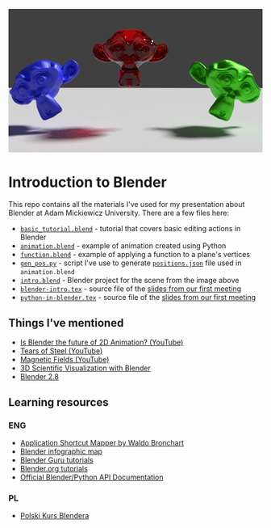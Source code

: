 ![Image with example](https://raw.githubusercontent.com/hryniuk/blender-intro/master/render.png?raw=true)

# Introduction to Blender

This repo contains all the materials I've used for my presentation about
Blender at Adam Mickiewicz University. There are a few files here:
* [`basic_tutorial.blend`](https://github.com/hryniuk/blender-intro/raw/master/basic_tutorial.blend) - tutorial that covers basic editing actions in Blender
* [`animation.blend`](https://github.com/hryniuk/blender-intro/raw/master/animation.blend) - example of animation created using Python
* [`function.blend`](https://github.com/hryniuk/blender-intro/raw/master/function.blend) - example of applying a function to a plane's vertices
* [`gen_pos.py`](https://github.com/hryniuk/blender-intro/blob/master/gen_pos.py) - script I've use to generate [`positions.json`](https://github.com/hryniuk/blender-intro/blob/master/positions.json) file used in `animation.blend`
* [`intro.blend`](https://github.com/hryniuk/blender-intro/raw/master/intro.blend) - Blender project for the scene from the image above
* [`blender-intro.tex`](https://github.com/hryniuk/blender-intro/blob/master/blender-intro.tex) - source file of the [slides from our first meeting](https://github.com/hryniuk/blender-intro/blob/master/blender-intro.pdf)
* [`python-in-blender.tex`](https://github.com/hryniuk/blender-intro/blob/master/python-in-blender.tex) - source file of the [slides from our first meeting](https://github.com/hryniuk/blender-intro/blob/master/python-in-blender.pdf)

## Things I've mentioned

* [Is Blender the future of 2D Animation? (YouTube)](https://www.youtube.com/watch?v=L1Wl3YoRe8w)
* [Tears of Steel (YouTube)](https://www.youtube.com/watch?v=R6MlUcmOul8)
* [Magnetic Fields (YouTube)](https://www.youtube.com/watch?v=2_hwGahuDRE)
* [3D Scientific Visualization with Blender](https://www.cv.nrao.edu/~bkent/blender/index.html)
* [Blender 2.8](https://www.blender.org/2-8/)

## Learning resources

### ENG

* [Application Shortcut Mapper by Waldo Bronchart](http://waldobronchart.github.io/ShortcutMapper/#Blender)
* [Blender infographic map](https://www.giudansky.com/design/51-blender-map)
* [Blender Guru tutorials](https://www.blenderguru.com/)
* [Blender.org tutorials](https://www.blender.org/support/tutorials/)
* [Official Blender/Python API Documentation](https://docs.blender.org/api/current/)

### PL

* [Polski Kurs Blendera](http://polskikursblendera.pl/)

